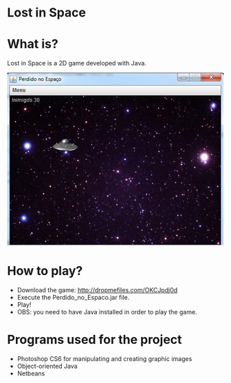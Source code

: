 # Lost in Space

# What is?

Lost in Space is a 2D game developed with Java.


![PrintScreen Perdido no Espaço](https://github.com/fjuriolli/perdidonoespaco/blob/master/perdidonoespaco.png "Printscreen Perdido no Espaço")

  
# How to play?

 - Download the game: http://dropmefiles.com/OKCJpdj0d
 - Execute the Perdido_no_Espaco.jar file.
 - Play!
 - OBS: you need to have Java installed in order to play the game. 
 

# Programs used for the project

  - Photoshop CS6 for manipulating and creating graphic images
  - Object-oriented Java
  - Netbeans



